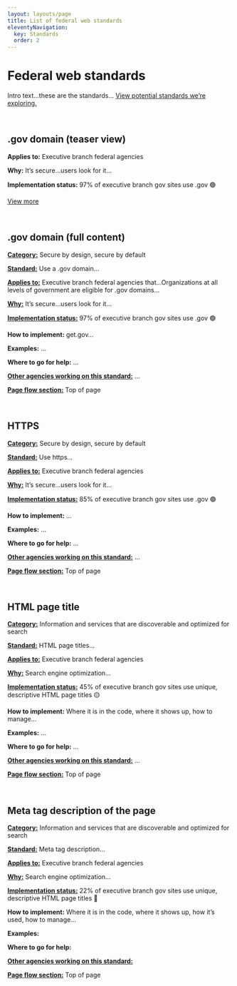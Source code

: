 ```yaml
---
layout: layouts/page
title: List of federal web standards
eleventyNavigation:
  key: Standards
  order: 2
---
```


# Federal web standards  

Intro text…these are the standards… [View potential standards we’re exploring.]()

<br />

## .gov domain (teaser view)
**Applies to:** Executive branch federal agencies

**Why:** It’s secure…users look for it…

**Implementation status:** 97% of executive branch gov sites use .gov 🟢

[View more]()

<br />

## .gov domain (full content)
**[Category:]()** Secure by design, secure by default

**[Standard:]()** Use a .gov domain…

**[Applies to:]()** Executive branch federal agencies that…Organizations at all levels of government are eligible for .gov domains…

**[Why:]()** It’s secure…users look for it…

**[Implementation status:]()** 97% of executive branch gov sites use .gov 🟢

**How to implement:** get.gov…

**Examples:** …

**Where to go for help:** …

**[Other agencies working on this standard:]()** …

**[Page flow section:]()** Top of page

<br />

## HTTPS
**[Category:]()** Secure by design, secure by default

**[Standard:]()** Use https…

**[Applies to:]()** Executive branch federal agencies

**[Why:]()** It’s secure…users look for it…

**[Implementation status:]()** 85% of executive branch gov sites use .gov 🟢

**How to implement:** …

**Examples:** …

**Where to go for help:** …

**[Other agencies working on this standard:]()** …

**[Page flow section:]()** Top of page

<br />

## HTML page title
**[Category:]()** Information and services that are discoverable and optimized for search

**[Standard:]()** HTML page titles…

**[Applies to:]()** Executive branch federal agencies

**[Why:]()** Search engine optimization…

**[Implementation status:]()** 45% of executive branch gov sites use unique, descriptive HTML page titles 🟡

**How to implement:** Where it is in the code, where it shows up, how to manage…

**Examples:** …

**Where to go for help:** …

**[Other agencies working on this standard:]()** …

**[Page flow section:]()** Top of page

<br />

## Meta tag description of the page
**[Category:]()** Information and services that are discoverable and optimized for search

**[Standard:]()** Meta tag description…

**[Applies to:]()** Executive branch federal agencies

**[Why:]()** Search engine optimization…

**[Implementation status:]()** 22% of executive branch gov sites use unique, descriptive HTML page titles 🔴

**How to implement:** Where it is in the code, where it shows up, how it’s used, how to manage…

**Examples:** 

**Where to go for help:** 

**[Other agencies working on this standard:]()**

**[Page flow section:]()** Top of page

<br />

<!--

1. Accessible to people of diverse abilities
    1. [508 accessibility](https://www.section508.gov/develop/) is this the right link?
2. Consistent visual design and agency brand identity
    1. [Banner](https://designsystem.digital.gov/components/banner/)
    2. Bottom of the page? South pole?/Identifier 
    3. Top of page elements: login, search, language selection
3. Content that is authoritative and easy to understand
    1. Content timeliness
    2. [Plain language](https://www.plainlanguage.gov/)
    3. [Required web links](https://digital.gov/resources/required-web-content-and-links/)
4. Information and services that are discoverable and optimized for search
    1. HTML title
    2. Meta description
    3. Site search
5. Secure by design, secure by default
    1. HTTPS
6. User-centered and data-driven design
    1. Contact
7. Customized and dynamic user experiences
8. Mobile-first design that scales across varying device sizes
9. Other digital experience requirements
10. Shared services
    1. [USWDS](https://designsystem.digital.gov/)
    2. [Cloud](https://cloud.gov/)
    3. [Cloud pages](https://cloud.gov/pages/)
    4. [Login.gov](https://login.gov/)
    5. [Search.gov](https://search.gov/)
    6. [DAP](https://digital.gov/guides/dap/) is this the right link?
    7. [Get.gov]() (for .gov domains)

-->
